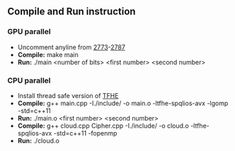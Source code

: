 ## Compile and Run instruction
### GPU parallel

 - Uncomment anyline from [2773](https://github.com/tmp1370/tmpProject/blob/master/gpuParallel/main.cu#L2773)-[2787](https://github.com/tmp1370/tmpProject/blob/master/gpuParallel/main.cu#L2787)
 - **Compile:** make main
 - **Run:** ./main \<number of bits> \<first number> \<second number>
### CPU parallel
- Install thread safe version of [TFHE](https://github.com/tfhe/tfhe)
- **Compile:** g++ main.cpp -I./include/ -o main.o -ltfhe-spqlios-avx -lgomp -std=c++11 
- **Run:** ./main.o \<first number> \<second number>
- **Compile:** g++ cloud.cpp Cipher.cpp -I./include/ -o cloud.o -ltfhe-spqlios-avx -std=c++11 -fopenmp
- **Run:** ./cloud.o
